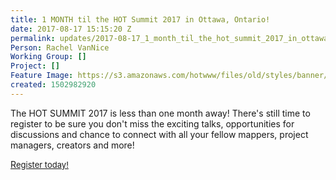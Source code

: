 ```yaml
---
title: 1 MONTH til the HOT Summit 2017 in Ottawa, Ontario!
date: 2017-08-17 15:15:20 Z
permalink: updates/2017-08-17_1_month_til_the_hot_summit_2017_in_ottawa_ontario!
Person: Rachel VanNice
Working Group: []
Project: []
Feature Image: https://s3.amazonaws.com/hotwww/files/old/styles/banner/public/Summit+Blog+1+(6).png
created: 1502982920
---
```


<p>The HOT SUMMIT 2017 is less than one month away! There's still time to register to be sure you don't miss the exciting talks, opportunities for discussions and chance to connect with all your fellow mappers, project managers, creators and more!</p><p><a href="https://www.eventbrite.com/e/hot-summit-2017-osm-mapping-our-impact-tickets-35331084224">R<span style="font-size: 13.008px;">egister today!</span></a></p>
